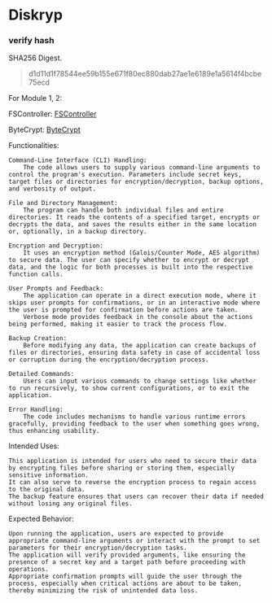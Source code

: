 # Diskryp

### verify hash

 SHA256 Digest.
> d1d11d1f78544ee59b155e671f80ec880dab27ae1e6189e1a5614f4bcbe75ecd

For Module 1, 2:

FSController: [FSController](https://github.com/Somorpher/FSController)

ByteCrypt: [ByteCrypt](https://github.com/Somorpher/ByteCrypt)

Functionalities:

    Command-Line Interface (CLI) Handling:
        The code allows users to supply various command-line arguments to control the program's execution. Parameters include secret keys, target files or directories for encryption/decryption, backup options, and verbosity of output.

    File and Directory Management:
        The program can handle both individual files and entire directories. It reads the contents of a specified target, encrypts or decrypts the data, and saves the results either in the same location or, optionally, in a backup directory.

    Encryption and Decryption:
        It uses an encryption method (Galois/Counter Mode, AES algorithm) to secure data. The user can specify whether to encrypt or decrypt data, and the logic for both processes is built into the respective function calls.

    User Prompts and Feedback:
        The application can operate in a direct execution mode, where it skips user prompts for confirmations, or in an interactive mode where the user is prompted for confirmation before actions are taken.
        Verbose mode provides feedback in the console about the actions being performed, making it easier to track the process flow.

    Backup Creation:
        Before modifying any data, the application can create backups of files or directories, ensuring data safety in case of accidental loss or corruption during the encryption/decryption process.

    Detailed Commands:
        Users can input various commands to change settings like whether to run recursively, to show current configurations, or to exit the application.

    Error Handling:
        The code includes mechanisms to handle various runtime errors gracefully, providing feedback to the user when something goes wrong, thus enhancing usability.

Intended Uses:

    This application is intended for users who need to secure their data by encrypting files before sharing or storing them, especially sensitive information.
    It can also serve to reverse the encryption process to regain access to the original data.
    The backup feature ensures that users can recover their data if needed without losing any original files.

Expected Behavior:

    Upon running the application, users are expected to provide appropriate command-line arguments or interact with the prompt to set parameters for their encryption/decryption tasks.
    The application will verify provided arguments, like ensuring the presence of a secret key and a target path before proceeding with operations.
    Appropriate confirmation prompts will guide the user through the process, especially when critical actions are about to be taken, thereby minimizing the risk of unintended data loss.
